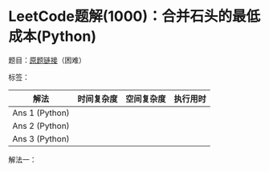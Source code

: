 # LeetCode题解(1000)：合并石头的最低成本(Python)

题目：[原题链接](https://leetcode-cn.com/problems/minimum-cost-to-merge-stones/)（困难）

标签：

| 解法           | 时间复杂度 | 空间复杂度 | 执行用时 |
| -------------- | ---------- | ---------- | -------- |
| Ans 1 (Python) |            |            |          |
| Ans 2 (Python) |            |            |          |
| Ans 3 (Python) |            |            |          |

解法一：

